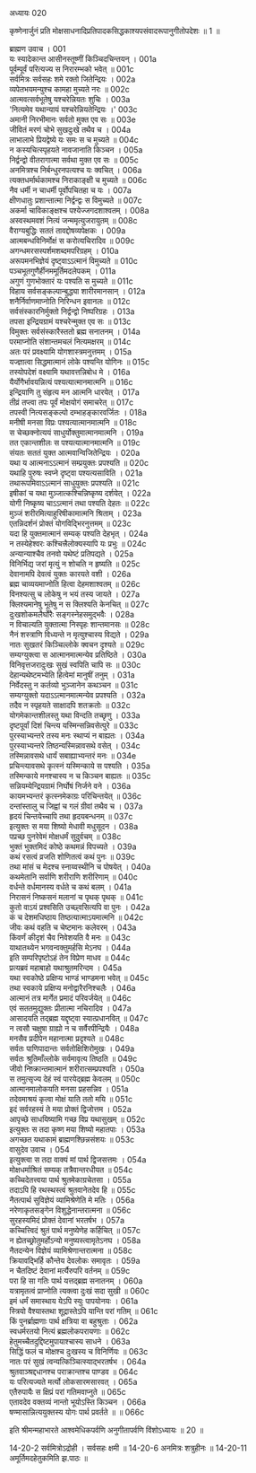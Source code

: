 अध्यायः 020

कृष्णेनार्जुनं प्रति मोक्षसाधनादिप्रतिपादकसिद्धकाश्यपसंवादरूपानुगीतोपदेशः ॥ 1 ॥

ब्राह्मण उवाच ।	001  
यः स्यादेकान्त आसीनस्तूष्णीं किञ्चिदचिन्तयन् ।	001a  
पूर्वम्पूर्वं परित्यज्य स निरारम्भको भवेत् ॥	001c  
सर्वमित्रः सर्वसहः शमे रक्तो जितेन्द्रियः ।	002a  
व्यपेतभयमन्युश्च कामहा मुच्यते नरः ॥	002c  
आत्मवत्सर्वभूतेषु यश्चरेन्नियतः शुचिः ।	003a  
\'नित्यमेव यथान्यायं यश्चरेन्नियतेन्द्रियः ।\'	003c  
अमानी निरभीमानः सर्वतो मुक्त एव सः ॥	003e  
जीवितं मरणं चोभे सुखदुःखे तथैव च ।	004a  
लाभालाभे प्रियद्वेष्ये यः समः स च मुच्यते ॥	004c  
न कस्यचित्स्पृहयते नावजानाति किञ्चन ।	005a  
निर्द्वन्द्वो वीतरागात्मा सर्वथा मुक्त एव सः ॥	005c  
अनमित्रश्च निर्बन्धुरनपत्यश्च यः क्वचित् ।	006a  
त्यक्तधर्मार्थकामश्च निराकाङ्क्षी च मुच्यते ॥	006c  
नैव धर्मी न चाधर्मी पूर्वोपचितहा च यः ।	007a  
क्षीणधातुः प्रशान्तात्मा निर्द्वन्द्वः स विमुच्यते ॥	007c  
अकर्मा चाविकाङ्क्षश्च पश्येज्जगदशाश्वतम् ।	008a  
अस्वस्थमवशं नित्यं जन्ममृत्युजरायुतम् ॥	008c  
वैराग्यबुद्धिः सततं तावद्दोषव्यपेक्षकः ।	009a  
आत्मबन्धविनिर्मोक्षं स करोत्यचिरादिव ॥	009c  
अगन्धमरसस्पर्शमशब्दमपरिग्रहम् ।	010a  
अरूपमनभिज्ञेयं दृष्ट्वाऽऽत्मानं विमुच्यते ॥	010c  
पञ्चभूतगुणैर्हीनममूर्तिमदलेपकम् ।	011a  
अगुणं गुणभोक्तारं यः पश्यति स मुच्यते ॥	011c  
विहाय सर्वसङ्कल्पान्बुद्ध्या शारीरमानसान् ।	012a  
शनैर्निर्वाणमाप्नोति निरिन्धन इवानलः ॥	012c  
सर्वसंस्कारनिर्मुक्तो निर्द्वन्द्वो निष्परिग्रहः ।	013a  
तपसा इन्द्रियग्रामं यश्चरेन्मुक्त एव सः ॥	013c  
विमुक्तः सर्वसंस्कारैस्ततो ब्रह्म सनातनम् ।	014a  
परमाप्नोति संशान्तमचलं नित्यमक्षरम् ॥	014c  
अतः परं प्रवक्ष्यामि योगशास्त्रमनुत्तमम् ।	015a  
यज्ज्ञात्वा सिद्धमात्मानं लोके पश्यन्ति योगिनः ॥	015c  
तस्योपदेशं वक्ष्यामि यथावत्तन्निबोध मे ।	016a  
यैर्योगैर्भावयन्नित्यं पश्यत्यात्मानमात्मनि ॥	016c  
इन्द्रियाणि तु संहृत्य मन आत्मनि धारयेत् ।	017a  
तीव्रं तप्त्वा तपः पूर्वं मोक्षयोगं समाचरेत् ॥	017c  
तपस्वी नित्यसङ्कल्पो दम्भाहङ्कारवर्जितः ।	018a  
मनीषी मनसा विप्रः पश्यत्यात्मानमात्मनि ॥	018c  
स चेच्छक्नोत्ययं साधुर्योक्तुमात्मानमात्मनि ।	019a  
तत एकान्तशीलः स पश्यत्यात्मानमात्मनि ॥	019c  
संयतः सततं युक्त आत्मवान्विजितेन्द्रियः ।	020a  
यथा य आत्मनाऽऽत्मानं सम्प्रयुक्तः प्रपश्यति ॥	020c  
यथाहि पुरुषः स्वप्ने दृष्ट्वा पश्यत्यसाविति ।	021a  
तथारूपमिवाऽऽत्मानं साधुयुक्तः प्रपश्यति ॥	021c  
इषीकां च यथा मुञ्जात्कश्चिन्निष्कृष्य दर्शयेत् ।	022a  
योगी निष्कृष्य चाऽऽत्मानं तथा पश्यति देहतः ॥	022c  
मुञ्जं शरीरमित्याहुरिषीकामात्मनि श्रिताम् ।	023a  
एतन्निदर्शनं प्रोक्तं योगविद्भिरनुत्तमम् ॥	023c  
यदा हि युक्तमात्मानं सम्यक् पश्यति देहभृत् ।	024a  
न तस्येहेश्वरः कश्चित्त्रैलोक्यस्यापि यः प्रभुः ॥	024c  
अन्यान्याश्चैव तनवो यथेष्टं प्रतिपद्यते ।	025a  
विनिर्भिद्य जरां मृत्युं न शोचति न हृष्यति ॥	025c  
देवानामपि देवत्वं युक्तः कारयते वशी ।	026a  
ब्रह्म चाव्ययमाप्नोति हित्वा देहमशाश्वतम् ॥	026c  
विनश्यत्सु च लोकेषु न भयं तस्य जायते ।	027a  
क्लिश्यमानेषु भूतेषु न स क्लिश्यति केनचित् ॥	027c  
दुःखशोकमलैर्घोरैः सङ्गस्नेहसमुद्भवैः ।	028a  
न विचाल्यति युक्तात्मा निस्पृहः शान्तमानसः ॥	028c  
नैनं शस्त्राणि विध्यन्ते न मृत्युश्चास्य विद्यते ।	029a  
नातः सुखतरं किञ्चिल्लोके क्वचन दृश्यते ॥	029c  
सम्यग्युक्त्वा स आत्मानमात्मन्येव प्रतिष्ठिते ।	030a  
विनिवृत्तजरादुःखः सुखं स्वपिति चापि सः ॥	030c  
देहान्यथेष्टमभ्येति हित्वेमां मानुषीं तनुम् ।	031a  
निर्वेदस्तु न कर्तव्यो भुञ्जानेन कथञ्चन ॥	031c  
सम्यग्युक्तो यदाऽऽत्मानमात्मन्येव प्रपश्यति ।	032a  
तदैव न स्पृहयते साक्षादपि शतक्रतोः ॥	032c  
योगमेकान्तशीलस्तु यथा विन्दति तच्छृणु ।	033a  
दृष्टपूर्वां दिशं चिन्त्य यस्मिन्सन्निवसेत्पुरे ॥	033c  
पुरस्याभ्यन्तरे तस्य मनः स्थाप्यं न बाह्यतः ।	034a  
पुरस्याभ्यन्तरे तिष्ठन्यस्मिन्नावसथे वसेत् ।	034c  
तस्मिन्नावसथे धार्यं सबाह्याभ्यन्तरं मनः ॥	034e  
प्रचिन्त्यावसथे कृत्स्नं यस्मिन्काये स पश्यति ।	035a  
तस्मिन्काये मनश्चास्य न च किञ्चन बाह्यतः ॥	035c  
सन्नियम्येन्द्रियग्रामं निर्घोषं निर्जने वने ।	036a  
कायमभ्यन्तरं कृत्स्नमेकाग्रः परिचिन्तयेत् ॥	036c  
दन्तांस्तालु च जिह्वां च गलं ग्रीवां तथैव च ।	037a  
हृदयं चिन्तयेच्चापि तथा हृदयबन्धनम् ॥	037c  
इत्युक्तः स मया शिष्यो मेधावी मधुसूदन ।	038a  
पप्रच्छ पुनरेवेमं मोक्षधर्मं सुदुर्वचम् ॥	038c  
भुक्तं भुक्तमिदं कोष्ठे कथमन्नं विपच्यते ।	039a  
कथं रसत्वं व्रजति शोणितत्वं कथं पुनः ॥	039c  
तथा मांसं च मेदश्च स्नाय्वस्थीनि च पोषयेत् ।	040a  
कथमेतानि सर्वाणि शरीराणि शरीरिणाम् ॥	040c  
वर्धन्ते वर्धमानस्य वर्धते च कथं बलम् ।	041a  
निरासनं निष्कसनं मलानां च पृथक् पृथक् ॥	041c  
कुतो वाऽयं प्रश्वसिति उच्छ्वसित्यपि वा पुनः ।	042a  
कं च देशमधिष्ठाय तिष्ठत्यात्माऽयमात्मनि ॥	042c  
जीवः कथं वहति च चेष्टमानः कलेवरम् ।	043a  
किंवर्णं कीदृशं चैव निवेशयति वै मनः ॥	043c  
याथातथ्येन भगवन्वक्तुमर्हसि मेऽनघ ।	044a  
इति सम्परिपृष्टोऽहं तेन विप्रेण माधव ॥	044c  
प्रत्यब्रवं महाबाहो यथाश्रुतमरिन्दम ।	045a  
यथा स्वकोष्ठे प्रक्षिप्य भाण्डं भाण्डमना भवेत् ॥	045c  
तथा स्वकाये प्रक्षिप्य मनोद्वारैरनिश्चलैः ।	046a  
आत्मानं तत्र मार्गेत प्रमादं परिवर्जयेत् ॥	046c  
एवं सततमुद्युक्तः प्रीतात्मा नचिरादिव ।	047a  
आसादयति तद्ब्रह्म यद्दृष्ट्वा स्यात्प्रधानवित् ॥	047c  
न त्वसौ चक्षुषा ग्राह्यो न च सर्वैरपीन्द्रियैः ।	048a  
मनसैव प्रदीपेन महानात्मा प्रदृश्यते ॥	048c  
सर्वतः पाणिपादान्तः सर्वतोक्षिशिरोमुखः ।	049a  
सर्वतः श्रुतिमाँल्लोके सर्वमावृत्य तिष्ठति ॥	049c  
जीवो निष्क्रान्तमात्मानं शरीरात्सम्प्रपश्यति ।	050a  
स तमुत्सृज्य देहं स्वं पारयेद्ब्रह्म केवलम् ॥	050c  
आत्मानमालोकयति मनसा प्रहसन्निव ।	051a  
तदेवमाश्रयं कृत्वा मोक्षं याति ततो मयि ॥	051c  
इदं सर्वरहस्यं ते मया प्रोक्तं द्विजोत्तम ।	052a  
आपृच्छे साधयिष्यामि गच्छ विप्र यथासुखम् ॥	052c  
इत्युक्तः स तदा कृष्ण मया शिष्यो महातपाः ।	053a  
अगच्छत यथाकामं ब्राह्मणश्छिन्नसंशयः ॥	053c  
वासुदेव उवाच ।	054  
इत्युक्त्वा स तदा वाक्यं मां पार्थ द्विजसत्तमः ।	054a  
मोक्षधर्माश्रितं सम्यक् तत्रैवान्तरधीयत ॥	054c  
कच्चिदेतत्त्वया पार्थ श्रुतमेकाग्रचेतसा ।	055a  
तदाऽपि हि रथस्थस्त्वं श्रुतवानेतदेव हि ॥	055c  
नैतत्पार्थ सुविज्ञेयं व्यामिश्रेणेति मे मतिः ।	056a  
नरेणाकृतसङ्गेन विशुद्धेनान्तरात्मना ॥	056c  
सुरहस्यमिदं प्रोक्तं देवानां भरतर्षभ ।	057a  
कच्चित्त्विदं श्रुतं पार्थ मनुष्येणेह कर्हिचित् ॥	057c  
न ह्येतच्छ्रोतुमर्होऽन्यो मनुष्यस्त्वामृतेऽनघ ।	058a  
नैतदन्येन विज्ञेयं व्यामिश्रेणान्तरात्मना ॥	058c  
क्रियावद्भिर्हि कौन्तेय देवलोकः समावृतः ।	059a  
न चैतदिष्टं देवानां मर्त्यैरुपरि वर्तनम् ॥	059c  
परा हि सा गतिः पार्थ यत्तद्ब्रह्म सनातनम् ।	060a  
यत्रामृतत्वं प्राप्नोति त्यक्त्वा दुःखं सदा सुखी ॥	060c  
इमं धर्मं समास्थाय येऽपि स्युः पापयोनयः ।	061a  
स्त्रियो वैश्यास्तथा शूद्रास्तेऽपि यान्ति परां गतिम् ॥	061c  
किं पुनर्ब्राह्मणाः पार्थ क्षत्रिया वा बहुश्रुताः ।	062a  
स्वधर्मरतयो नित्यं ब्रह्मलोकपरायणाः ॥	062c  
हेतुमच्चैतदुद्दिष्टमुपायाश्चास्य साधने ।	063a  
सिद्धिं फलं च मोक्षश्च दुःखस्य च विनिर्णियः ॥	063c  
नातः परं सुखं त्वन्यत्किञ्चित्स्याद्भरतर्षभ ।	064a  
श्रुतवाञ्श्रद्दधानश्च पराक्रान्तश्च पाण्डव ॥	064c  
यः परित्यज्यते मर्त्यो लोकसारमसारवत् ।	065a  
एतैरुपायैः स क्षिप्रं परां गतिमवाप्नुते ॥	065c  
एतावदेव वक्तव्यं नान्तो भूयोऽस्ति किञ्चन ।	066a  
षण्मासान्नित्ययुक्तस्य योगः पार्थ प्रवर्तते ॥ ॥	066c  

इति श्रीमन्महाभारते आश्वमेधिकपर्वणि अनुगीतापर्वणि विंशोऽध्यायः ॥ 20 ॥

14-20-2 सर्वमित्रोऽद्रोही । सर्वसहः क्षमी ॥ 14-20-6 अनमित्रः शत्रुहीनः ॥ 14-20-11 अमूर्तिमदहेतुकमिति झ.पाठः ॥ 
